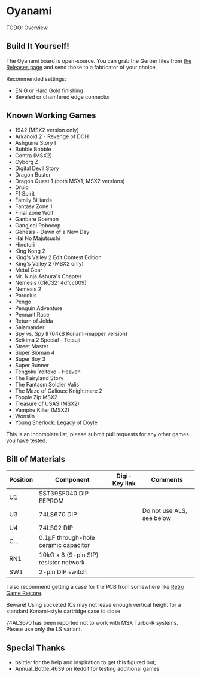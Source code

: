 # Oyanami
TODO: Overview

## Build It Yourself!
The Oyanami board is open-source. You can grab the Gerber files from [the Releases page](https://github.com/barbeque/oyanami-msx-megarom/releases) and send those to a fabricator of your choice.

Recommended settings: 

 - ENIG or Hard Gold finishing
 - Beveled or chamfered edge connector

## Known Working Games
 - 1942 (MSX2 version only)
 - Arkanoid 2 - Revenge of DOH
 - Ashguine Story I
 - Bubble Bobble
 - Contra (MSX2)
 - Cyborg Z
 - Digital Devil Story
 - Dragon Buster
 - Dragon Quest 1 (both MSX1, MSX2 versions)
 - Druid
 - F1 Spirit
 - Family Billiards
 - Fantasy Zone 1
 - Final Zone Wolf
 - Ganbare Goemon
 - Gangjeol Robocop
 - Genesis - Dawn of a New Day
 - Hai No Majutsushi
 - Hinotori
 - King Kong 2
 - King's Valley 2 Edit Contest Edition
 - King's Valley 2 (MSX2 only)
 - Metal Gear
 - Mr. Ninja Ashura's Chapter
 - Nemesis (CRC32: 4dfcc009)
 - Nemesis 2
 - Parodius
 - Pengo
 - Penguin Adventure
 - Pennant Race
 - Return of Jelda
 - Salamander
 - Spy vs. Spy II (64kB Konami-mapper version)
 - Seikima 2 Special - Tetsuji
 - Street Master
 - Super Bioman 4
 - Super Boy 3
 - Super Runner
 - Tengoku Yoitoko - Heaven
 - The Fairyland Story
 - The Fantasm Soldier Valis
 - The Maze of Galious: Knightmare 2
 - Topple Zip MSX2
 - Treasure of USAS (MSX2)
 - Vampire Killer (MSX2)
 - Wonsiin
 - Young Sherlock: Legacy of Doyle

This is an incomplete list, please submit pull requests for any other games you have tested.

## Bill of Materials

| Position | Component     | Digi-Key link      | Comments  |
|----------|---------------|--------------------|-----------|
| U1       | SST39SF040 DIP EEPROM | | |
| U3       | 74LS670 DIP | | Do not use ALS, see below |
| U4       | 74LS02 DIP | | |
| C...     | 0.1µF through-hole ceramic capacitor | | |
| RN1      | 10kΩ x 8 (9-pin SIP) resistor network | | |
| SW1      | 2-pin DIP switch | | |

I also recommend getting a case for the PCB from somewhere like [Retro Game Restore](https://retrogamerestore.com/store/msx_cart_shell).

Beware! Using socketed ICs may not leave enough vertical height for a standard Konami-style cartridge case to close.

74ALS670 has been reported not to work with MSX Turbo-R systems. Please use only the LS variant.

## Special Thanks
 - bsittler for the help and inspiration to get this figured out;
 - Annual_Bottle_4639 on Reddit for testing additional games
